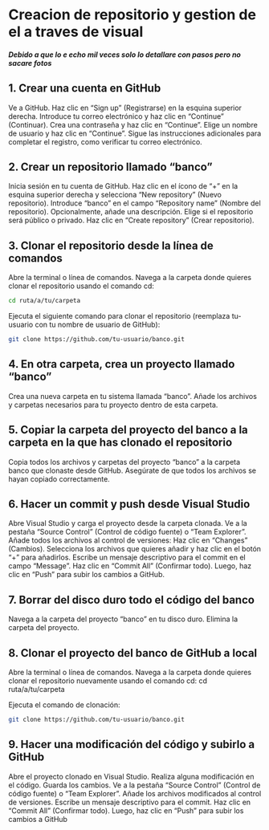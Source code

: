 # Creacion de repositorio y gestion de el a traves de visual

##### Debido a que lo e echo mil veces solo lo detallare con pasos pero no sacare fotos 

## 1. Crear una cuenta en GitHub

Ve a GitHub.
Haz clic en “Sign up” (Registrarse) en la esquina superior derecha.
Introduce tu correo electrónico y haz clic en “Continue” (Continuar).
Crea una contraseña y haz clic en “Continue”.
Elige un nombre de usuario y haz clic en “Continue”.
Sigue las instrucciones adicionales para completar el registro, como verificar tu correo electrónico.

## 2. Crear un repositorio llamado “banco”

Inicia sesión en tu cuenta de GitHub.
Haz clic en el ícono de “+” en la esquina superior derecha y selecciona “New repository” (Nuevo repositorio).
Introduce “banco” en el campo “Repository name” (Nombre del repositorio).
Opcionalmente, añade una descripción.
Elige si el repositorio será público o privado.
Haz clic en “Create repository” (Crear repositorio).

## 3. Clonar el repositorio desde la línea de comandos

Abre la terminal o línea de comandos.
Navega a la carpeta donde quieres clonar el repositorio usando el comando cd:

```bash
cd ruta/a/tu/carpeta
```

Ejecuta el siguiente comando para clonar el repositorio (reemplaza tu-usuario con tu nombre de usuario de GitHub):

```bash
git clone https://github.com/tu-usuario/banco.git
```

## 4. En otra carpeta, crea un proyecto llamado “banco”

Crea una nueva carpeta en tu sistema llamada “banco”.
Añade los archivos y carpetas necesarios para tu proyecto dentro de esta carpeta.

## 5. Copiar la carpeta del proyecto del banco a la carpeta en la que has clonado el repositorio

Copia todos los archivos y carpetas del proyecto “banco” a la carpeta banco que clonaste desde GitHub.
Asegúrate de que todos los archivos se hayan copiado correctamente.

## 6. Hacer un commit y push desde Visual Studio

Abre Visual Studio y carga el proyecto desde la carpeta clonada.
Ve a la pestaña “Source Control” (Control de código fuente) o “Team Explorer”.
Añade todos los archivos al control de versiones:
Haz clic en “Changes” (Cambios).
Selecciona los archivos que quieres añadir y haz clic en el botón “+” para añadirlos.
Escribe un mensaje descriptivo para el commit en el campo “Message”.
Haz clic en “Commit All” (Confirmar todo).
Luego, haz clic en “Push” para subir los cambios a GitHub.

## 7. Borrar del disco duro todo el código del banco

Navega a la carpeta del proyecto “banco” en tu disco duro.
Elimina la carpeta del proyecto.

## 8. Clonar el proyecto del banco de GitHub a local

Abre la terminal o línea de comandos.
Navega a la carpeta donde quieres clonar el repositorio nuevamente usando el comando cd:
cd ruta/a/tu/carpeta

Ejecuta el comando de clonación:

```bash
git clone https://github.com/tu-usuario/banco.git
```

## 9. Hacer una modificación del código y subirlo a GitHub

Abre el proyecto clonado en Visual Studio.
Realiza alguna modificación en el código.
Guarda los cambios.
Ve a la pestaña “Source Control” (Control de código fuente) o “Team Explorer”.
Añade los archivos modificados al control de versiones.
Escribe un mensaje descriptivo para el commit.
Haz clic en “Commit All” (Confirmar todo).
Luego, haz clic en “Push” para subir los cambios a GitHub